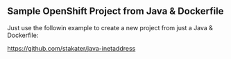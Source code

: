 ## Sample OpenShift Project from Java & Dockerfile

Just use the followin example to create a new project from just a Java & Dockerfile:

https://github.com/stakater/java-inetaddress
